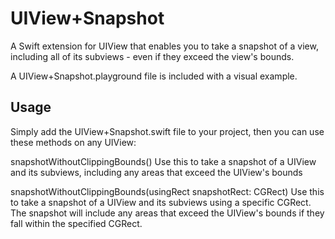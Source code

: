 # UIView+Snapshot
A Swift extension for UIView that enables you to take a snapshot of a view, including all of its subviews - even if they exceed the view's bounds.

A UIView+Snapshot.playground file is included with a visual example.

## Usage
Simply add the UIView+Snapshot.swift file to your project, then you can use these methods on any UIView:

snapshotWithoutClippingBounds()
Use this to take a snapshot of a UIView and its subviews, including any areas that exceed the UIView's bounds

snapshotWithoutClippingBounds(usingRect snapshotRect: CGRect)
Use this to take a snapshot of a UIView and its subviews using a specific CGRect. The snapshot will include any areas that exceed the UIView's bounds if they fall within the specified CGRect.